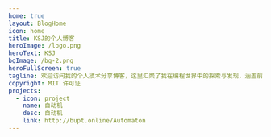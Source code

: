 ```yaml
---
home: true
layout: BlogHome
icon: home
title: KSJ的个人博客
heroImage: /logo.png
heroText: KSJ
bgImage: /bg-2.png
heroFullScreen: true
tagline: 欢迎访问我的个人技术分享博客，这里汇聚了我在编程世界中的探索与发现，涵盖前端、后端、数据库等多个技术领域。无论你是初学者还是资深开发者，都能在这里找到有价值的内容，一同探索技术的无限可能！
copyright: MIT 许可证
projects:
  - icon: project
    name: 自动机
    desc: 自动机
    link: http://bupt.online/Automaton
---
```

